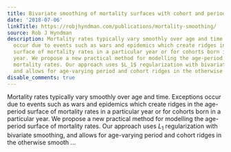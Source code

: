 ```yaml
---
title: Bivariate smoothing of mortality surfaces with cohort and period ridges
date: '2018-07-06'
linkTitle: https://robjhyndman.com/publications/mortality-smoothing/
source: Rob J Hyndman
description: Mortality rates typically vary smoothly over age and time. Exceptions
  occur due to events such as wars and epidemics which create ridges in the age-period
  surface of mortality rates in a particular year or for cohorts born in a particular
  year. We propose a new practical method for modelling the age-period surface of
  mortality rates. Our approach uses $L_1$ regularization with bivariate smoothing,
  and allows for age-varying period and cohort ridges in the otherwise smooth ...
disable_comments: true
---
```

Mortality rates typically vary smoothly over age and time. Exceptions occur due to events such as wars and epidemics which create ridges in the age-period surface of mortality rates in a particular year or for cohorts born in a particular year. We propose a new practical method for modelling the age-period surface of mortality rates. Our approach uses $L_1$ regularization with bivariate smoothing, and allows for age-varying period and cohort ridges in the otherwise smooth ...